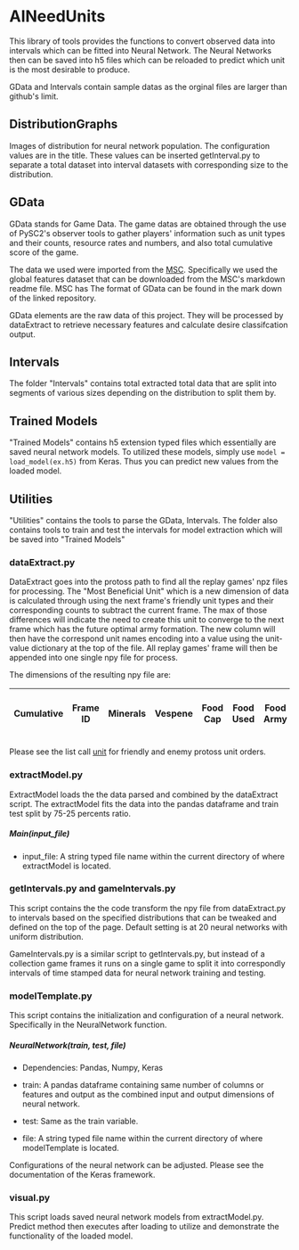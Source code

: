 # AINeedUnits

This library of tools provides the functions to convert observed data into intervals which can be fitted into Neural Network. The Neural Networks then can be saved into h5 files which can be reloaded to predict which unit is the most desirable to produce.

GData and Intervals contain sample datas as the orginal files are larger than github's limit.

## DistributionGraphs

Images of distribution for neural network population. The configuration values are in the title. These values can be inserted getInterval.py to separate a total dataset into interval datasets with corresponding size to the distribution.

## GData

GData stands for Game Data. The game datas are obtained through the use of PySC2's observer tools to gather players' information such as unit types and their counts, resource rates and numbers, and also total cumulative score of the game.

The data we used were imported from the [MSC](https://github.com/wuhuikai/MSC). Specifically we used the global features dataset that can be downloaded from the MSC's markdown readme file. MSC has  The format of GData can be found in the mark down of the linked repository.

GData elements are the raw data of this project. They will be processed by dataExtract to retrieve necessary features and calculate desire classifcation output.

## Intervals

The folder "Intervals" contains total extracted total data that are split into segments of various sizes depending on the distribution to split them by.

## Trained Models

"Trained Models" contains h5 extension typed files which essentially are saved neural network models. To utilized these models, simply use `` model = load_model(ex.h5) `` from Keras. Thus you can predict new values from the loaded model.

## Utilities 

"Utilities" contains the tools to parse the GData, Intervals. The folder also contains tools to train and test the intervals for model extraction which will be saved into "Trained Models"

### dataExtract.py

DataExtract goes into the protoss path to find all the replay games' npz files for processing. The "Most Beneficial Unit" which is a new dimension of data is calculated through using the next frame's friendly unit types and their corresponding counts to subtract the current frame. The max of those differences will indicate the need to create this unit to converge to the next frame which has the future optimal army formation. The new column will then have the correspond unit names encoding into a value using the unit-value dictionary at the top of the file. All replay games' frame will then be appended into one single npy file for process.

The dimensions of the resulting npy file are:

| Cumulative | Frame ID | Minerals | Vespene | Food Cap | Food Used | Food Army | Food Worker | Idle Worker Count | Army Count | Warp Gate Count | 19 Friendly Protoss Units | 19 Enemy Protoss Units |
|------------|----------|----------|---------|----------|-----------|-----------|-------------|-------------------|------------|-----------------|---------------------------|------------------------|

Please see the list call [unit](https://github.com/rajasriramoju/Starcraft2-170/blob/master/Utilities/dataExtract.py) for friendly and enemy protoss unit orders. 

### extractModel.py

ExtractModel loads the the data parsed and combined by the dataExtract script. The extractModel fits the data into the pandas dataframe and train test split by 75-25 percents ratio.

##### Main(input_file)

- input_file: A string typed file name within the current directory of where extractModel is located.

### getIntervals.py and gameIntervals.py

This script contains the the code transform the npy file from dataExtract.py to intervals based on the specified distributions that can be tweaked and defined on the top of the page. Default setting is at 20 neural networks with uniform distribution. 

GameIntervals.py is a similar script to getIntervals.py, but instead of a collection game frames it runs on a single game to split it into correspondly intervals of time stamped data for neural network training and testing.

### modelTemplate.py

This script contains the initialization and configuration of a neural network. Specifically in the NeuralNetwork function.

##### NeuralNetwork(train, test, file)

- Dependencies: Pandas, Numpy, Keras

- train: A pandas dataframe containing same number of columns or features and output as the combined input and output dimensions of neural network.

- test: Same as the train variable.

- file: A string typed file name within the current directory of where modelTemplate is located.

Configurations of the neural network can be adjusted. Please see the documentation of the Keras framework.

### visual.py

This script loads saved neural network models from extractModel.py. Predict method then executes after loading to utilize and demonstrate the functionality of the loaded model.
